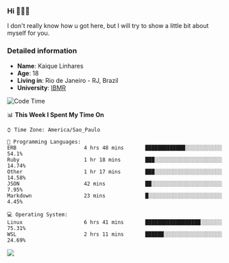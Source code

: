 ### Hi 🙋🏽‍♂️

I don't really know how u got here, but I will try to show a little bit about myself for you.

### Detailed information

* **Name**: Kaique Linhares
* **Age**: 18
* **Living in**: Rio  de Janeiro - RJ, Brazil
* **University**: [IBMR](https://www.ibmr.br/)

<!--START_SECTION:waka-->
![Code Time](http://img.shields.io/badge/Code%20Time-179%20hrs%2015%20mins-blue)

📊 **This Week I Spent My Time On** 

```text
⌚︎ Time Zone: America/Sao_Paulo

💬 Programming Languages: 
ERB                      4 hrs 48 mins       █████████████░░░░░░░░░░░░   54.1% 
Ruby                     1 hr 18 mins        ███░░░░░░░░░░░░░░░░░░░░░░   14.74% 
Other                    1 hr 17 mins        ███░░░░░░░░░░░░░░░░░░░░░░   14.58% 
JSON                     42 mins             ██░░░░░░░░░░░░░░░░░░░░░░░   7.95% 
Markdown                 23 mins             █░░░░░░░░░░░░░░░░░░░░░░░░   4.45%

💻 Operating System: 
Linux                    6 hrs 41 mins       ██████████████████░░░░░░░   75.31% 
WSL                      2 hrs 11 mins       ██████░░░░░░░░░░░░░░░░░░░   24.69%

```


<!--END_SECTION:waka-->

<a href="https://www.linkedin.com/in/kaique-linhares-25a840208/"  target="_blank"><img src="https://img.shields.io/badge/-LinkedIn-%230077B5?style=for-the-badge&logo=linkedin&logoColor=white" target="_blank"></a>
